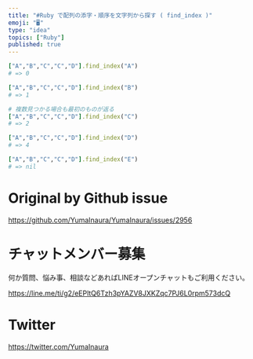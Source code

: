 ```yaml
---
title: "#Ruby で配列の添字・順序を文字列から探す ( find_index )"
emoji: "🖥"
type: "idea"
topics: ["Ruby"]
published: true
---
```


```rb
["A","B","C","C","D"].find_index("A")
# => 0

["A","B","C","C","D"].find_index("B")
# => 1

# 複数見つかる場合も最初のものが返る
["A","B","C","C","D"].find_index("C")
# => 2

["A","B","C","C","D"].find_index("D")
# => 4

["A","B","C","C","D"].find_index("E")
# => nil
```

# Original by Github issue

https://github.com/YumaInaura/YumaInaura/issues/2956








<!-- Update From Qiita API -->

# チャットメンバー募集


何か質問、悩み事、相談などあればLINEオープンチャットもご利用ください。

https://line.me/ti/g2/eEPltQ6Tzh3pYAZV8JXKZqc7PJ6L0rpm573dcQ





# Twitter


https://twitter.com/YumaInaura


<!-- Update From Qiita API -->


